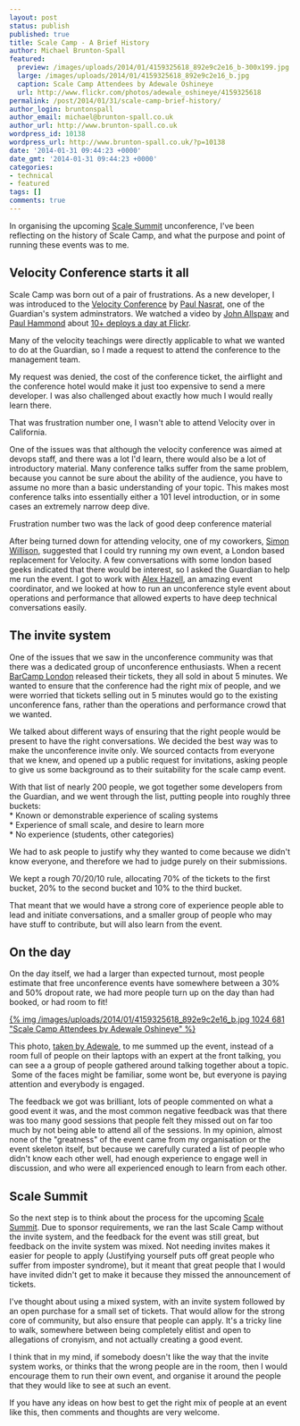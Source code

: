 ```yaml
---
layout: post
status: publish
published: true
title: Scale Camp - A Brief History
author: Michael Brunton-Spall
featured:
  preview: /images/uploads/2014/01/4159325618_892e9c2e16_b-300x199.jpg
  large: /images/uploads/2014/01/4159325618_892e9c2e16_b.jpg
  caption: Scale Camp Attendees by Adewale Oshineye
  url: http://www.flickr.com/photos/adewale_oshineye/4159325618
permalink: /post/2014/01/31/scale-camp-brief-history/
author_login: bruntonspall
author_email: michael@brunton-spall.co.uk
author_url: http://www.brunton-spall.co.uk
wordpress_id: 10138
wordpress_url: http://www.brunton-spall.co.uk/?p=10138
date: '2014-01-31 09:44:23 +0000'
date_gmt: '2014-01-31 09:44:23 +0000'
categories:
- technical
- featured
tags: []
comments: true
---
```

<p>In organising the upcoming <a href="http://www.scalesummit.org" target="_blank">Scale Summit</a> unconference, I've been reflecting on the history of Scale Camp, and what the purpose and point of running these events was to me.</p>
<h2>Velocity Conference starts it all</h2>
<p>Scale Camp was born out of a pair of frustrations. As a new developer, I was introduced to the <a href="http://velocityconf.com/" target="_blank">Velocity Conference</a> by <a href="http://twitter.com/nasrat" target="_blank">Paul Nasrat</a>, one of the Guardian's system adminstrators. We watched a video by <a href="http://twitter.com/allspaw" target="_blank">John Allspaw</a> and <a href="http://twitter.com/ph" target="_blank">Paul Hammond</a> about <a href="http://www.youtube.com/watch?v=LdOe18KhtT4" target="_blank">10+ deploys a day at Flickr</a>.</p>
<p>Many of the velocity teachings were directly applicable to what we wanted to do at the Guardian, so I made a request to attend the conference to the management team.</p>
<!-- more -->
<p>My request was denied, the cost of the conference ticket, the airflight and the conference hotel would make it just too expensive to send a mere developer. I was also challenged about exactly how much I would really learn there.</p>
<p>That was frustration number one, I wasn't able to attend Velocity over in California.</p>
<p>One of the issues was that although the velocity conference was aimed at devops staff, and there was a lot I'd learn, there would also be a lot of introductory material. Many conference talks suffer from the same problem, because you cannot be sure about the ability of the audience, you have to assume no more than a basic understanding of your topic. This makes most conference talks into essentially either a 101 level introduction, or in some cases an extremely narrow deep dive.</p>
<p>Frustration number two was the lack of good deep conference material</p>
<p>After being turned down for attending velocity, one of my coworkers, <a href="http://twitter.com/simonw" target="_blank">Simon Willison</a>, suggested that I could try running my own event, a London based replacement for Velocity. A few conversations with some london based geeks indicated that there would be interest, so I asked the Guardian to help me run the event. I got to work with <a href="http://twitter.com/lexyloodle" target="_blank">Alex Hazell</a>, an amazing event coordinator, and we looked at how to run an unconference style event about operations and performance that allowed experts to have deep technical conversations easily.</p>
<h2>The invite system</h2>
<p>One of the issues that we saw in the unconference community was that there was a dedicated group of unconference enthusiasts. When a recent <a href="http://barcamplondon.org/" target="_blank">BarCamp London</a> released their tickets, they all sold in about 5 minutes. We wanted to ensure that the conference had the right mix of people, and we were worried that tickets selling out in 5 minutes would go to the existing unconference fans, rather than the operations and performance crowd that we wanted.</p>
<p>We talked about different ways of ensuring that the right people would be present to have the right conversations. We decided the best way was to make the unconference invite only. We sourced contacts from everyone that we knew, and opened up a public request for invitations, asking people to give us some background as to their suitability for the scale camp event.</p>
<p>With that list of nearly 200 people, we got together some developers from the Guardian, and we went through the list, putting people into roughly three buckets:<br />
* Known or demonstrable experience of scaling systems<br />
* Experience of small scale, and desire to learn more<br />
* No experience (students, other categories)</p>
<p>We had to ask people to justify why they wanted to come because we didn't know everyone, and therefore we had to judge purely on their submissions.</p>
<p>We kept a rough 70/20/10 rule, allocating 70% of the tickets to the first bucket, 20% to the second bucket and 10% to the third bucket.</p>
<p>That meant that we would have a strong core of experience people able to lead and initiate conversations, and a smaller group of people who may have stuff to contribute, but will also learn from the event.</p>
<h2>On the day</h2>
<p>On the day itself, we had a larger than expected turnout, most people estimate that free unconference events have somewhere between a 30% and 50% dropout rate, we had more people turn up on the day than had booked, or had room to fit!</p>

<p><a href="http://www.flickr.com/photos/adewale_oshineye/4159325618">{% img /images/uploads/2014/01/4159325618_892e9c2e16_b.jpg 1024 681 "Scale Camp Attendees by Adewale Oshineye" %}</a></p>
<p>This photo, <a href="http://www.flickr.com/photos/adewale_oshineye/4159325618">taken by Adewale</a>, to me summed up the event, instead of a room full of people on their laptops with an expert at the front talking, you can see a a group of people gathered around talking together about a topic.  Some of the faces might be familiar, some wont be, but everyone is paying attention and everybody is engaged.</p>
<p>The feedback we got was brilliant, lots of people commented on what a good event it was, and the most common negative feedback was that there was too many good sessions that people felt they missed out on far too much by not being able to attend all of the sessions. In my opinion, almost none of the "greatness" of the event came from my organisation or the event skeleton itself, but because we carefully curated a list of people who didn't know each other well, had enough experience to engage well in discussion, and who were all experienced enough to learn from each other.</p>
<h2>Scale Summit</h2>
<p>So the next step is to think about the process for the upcoming <a href="http://www.scalesummit.org" target="_blank">Scale Summit</a>. Due to sponsor requirements, we ran the last Scale Camp without the invite system, and the feedback for the event was still great, but feedback on the invite system was mixed. Not needing invites makes it easier for people to apply (Justifying yourself puts off great people who suffer from imposter syndrome), but it meant that great people that I would have invited didn't get to make it because they missed the announcement of tickets.</p>
<p>I've thought about using a mixed system, with an invite system followed by an open purchase for a small set of tickets. That would allow for the strong core of community, but also ensure that people can apply. It's a tricky line to walk, somewhere between being completely elitist and open to allegations of cronyism, and not actually creating a good event.</p>
<p>I think that in my mind, if somebody doesn't like the way that the invite system works, or thinks that the wrong people are in the room, then I would encourage them to run their own event, and organise it around the people that they would like to see at such an event.</p>
<p>If you have any ideas on how best to get the right mix of people at an event like this, then comments and thoughts are very welcome.</p>
